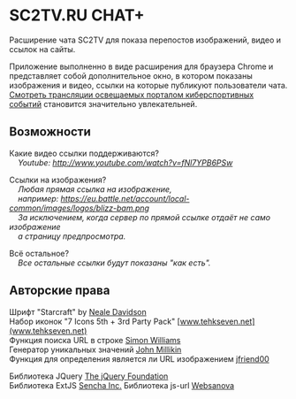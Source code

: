 # SC2TV.RU CHAT+
Расширение чата SC2TV для показа перепостов изображений, видео и ссылок на сайты.

Приложение выполненно в виде расширения для браузера Chrome и представляет собой
дополнительное окно, в котором показаны изображения и видео, ссылки на которые
публикуют пользователи чата. [Смотреть трансляции освещаемых порталом киберспортивных событий](http://sc2tv.ru/)
становится значительно увлекательней.

## Возможности

Какие видео ссылки поддерживаются?<br>
&nbsp;&nbsp;&nbsp;&nbsp;<i>Youtube: http://www.youtube.com/watch?v=fNl7YPB6PSw</i>

Ссылки на изображения?<br>
&nbsp;&nbsp;&nbsp;&nbsp;<i>Любая прямая ссылка на изображение,<br> 
&nbsp;&nbsp;&nbsp;&nbsp;например: https://eu.battle.net/account/local-common/images/logos/blizz-bam.png<br>
&nbsp;&nbsp;&nbsp;&nbsp;За исключением, когда сервер по прямой ссылке отдаёт не само изображение<br>
&nbsp;&nbsp;&nbsp;&nbsp;а страницу предпросмотра.</i><br>

Всё остальное?<br>
&nbsp;&nbsp;&nbsp;&nbsp;<i>Все остальные ссылки будут показаны "как есть".</i>

## Авторские права
Шрифт "Starcraft" by [Neale Davidson](jaynz@pixelsagas.com)<br>
Набор иконок "7 Icons 5th + 3rd Party Pack" [www.tehkseven.net](www.tehkseven.net)<br>
Функция поиска URL в строке [Simon Williams](http://stackoverflow.com/questions/4504853/how-do-i-extract-a-url-from-plain-text-using-jquery)<br>
Генератор уникальных значений [John Millikin](http://stackoverflow.com/questions/105034/how-to-create-a-guid-uuid-in-javascript)<br>
Функция для определения является ли URL изображением [jfriend00](http://stackoverflow.com/questions/9714525/javascript-image-url-verify)

Библиотека JQuery [The jQuery Foundation](www.jquery.org)<br>
Библиотека ExtJS [Sencha Inc.](http://www.sencha.com/products/extjs)
Библиотека js-url [Websanova](https://github.com/websanova/js-url)